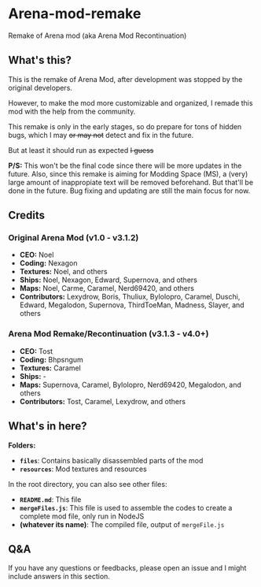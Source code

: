 # Arena-mod-remake
Remake of Arena mod (aka Arena Mod Recontinuation)

## What's this?
This is the remake of Arena Mod, after development was stopped by the original developers.

However, to make the mod more customizable and organized, I remade this mod with the help from the community.

This remake is only in the early stages, so do prepare for tons of hidden bugs, which I may ~~or may not~~ detect and fix in the future.

But at least it should run as expected ~~I guess~~

**P/S:** This won't be the final code since there will be more updates in the future. Also, since this remake is aiming for Modding Space (MS), a (very) large amount of inappropiate text will be removed beforehand. But that'll be done in the future. Bug fixing and updating are still the main focus for now.

## Credits

### Original Arena Mod (v1.0 - v3.1.2)
* **CEO:** Noel
* **Coding:** Nexagon
* **Textures:** Noel, and others
* **Ships:** Noel, Nexagon, Edward, Supernova, and others
* **Maps:** Noel, Carme, Caramel, Nerd69420, and others
* **Contributors:** Lexydrow, Boris, Thuliux, Bylolopro, Caramel, Duschi, Edward, Megalodon, Supernova, ThirdToeMan, Madness, Slayer, and others

### Arena Mod Remake/Recontinuation (v3.1.3 - v4.0+)
* **CEO:** Tost
* **Coding:** Bhpsngum
* **Textures:** Caramel
* **Ships:** -
* **Maps:** Supernova, Caramel, Bylolopro, Nerd69420, Megalodon, and others
* **Contributors:** Tost, Caramel, Lexydrow, and others

## What's in here?
**Folders:**
* **`files`**: Contains basically disassembled parts of the mod
* **`resources`**: Mod textures and resources

In the root directory, you can also see other files:
* **`README.md`**: This file
* **`mergeFiles.js`**: This file is used to assemble the codes to create a complete mod file, only run in NodeJS
* **(whatever its name)**: The compiled file, output of `mergeFile.js`

## Q&A
If you have any questions or feedbacks, please open an issue and I might include answers in this section.